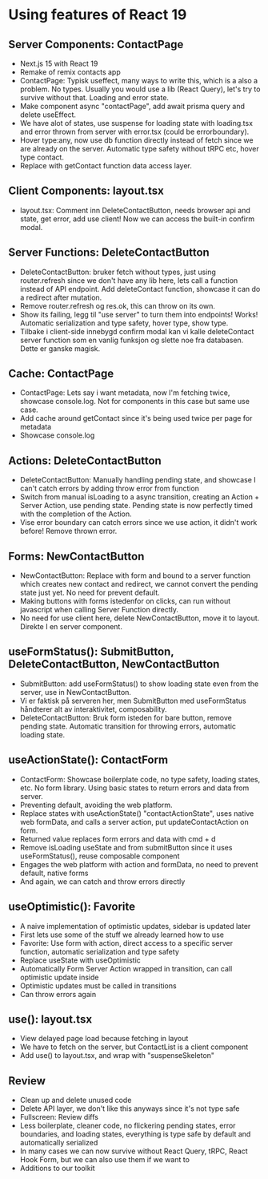 # Using features of React 19

## Server Components: ContactPage

- Next.js 15 with React 19
- Remake of remix contacts app
- ContactPage: Typisk useffect, many ways to write this, which is a also a problem. No types. Usually you would use a lib (React Query), let's try to survive without that. Loading and error state.
- Make component async "contactPage", add await prisma query and delete useEffect.
- We have alot of states, use suspense for loading state with loading.tsx and error thrown from server with error.tsx (could be errorboundary).
- Hover type:any, now use db function directly instead of fetch since we are already on the server. Automatic type safety without tRPC etc, hover type contact.
- Replace with getContact function data access layer.

## Client Components: layout.tsx

- layout.tsx: Comment inn DeleteContactButton, needs browser api and state, get error, add use client! Now we can access the built-in confirm modal.

## Server Functions: DeleteContactButton

- DeleteContactButton: bruker fetch without types, just using router.refresh since we don't have any lib here, lets call a function instead of API endpoint. Add deleteContact function, showcase it can do a redirect after mutation.
- Remove router.refresh og res.ok, this can throw on its own.
- Show its failing, legg til "use server" to turn them into endpoints! Works! Automatic serialization and type safety, hover type, show type.
- Tilbake i client-side innebygd confirm modal kan vi kalle deleteContact server function som en vanlig funksjon og slette noe fra databasen. Dette er ganske magisk.

## Cache: ContactPage

- ContactPage: Lets say i want metadata, now I'm fetching twice, showcase console.log. Not for components in this case but same use case.
- Add cache around getContact since it's being used twice per page for metadata
- Showcase console.log

## Actions: DeleteContactButton

- DeleteContactButton: Manually handling pending state, and showcase I can't catch errors by adding throw error from function
- Switch from manual isLoading to a async transition, creating an Action + Server Action, use pending state. Pending state is now perfectly timed with the completion of the Action.
- Vise error boundary can catch errors since we use action, it didn't work before! Remove thrown error.

## Forms: NewContactButton

- NewContactButton: Replace with form and bound to a server function which creates new contact and redirect, we cannot convert the pending state just yet. No need for prevent default.
- Making buttons with forms istedenfor on clicks, can run without javascript when calling Server Function directly.
- No need for use client here, delete NewContactButton, move it to layout. Direkte I en server component.

## useFormStatus(): SubmitButton, DeleteContactButton, NewContactButton

- SubmitButton: add useFormStatus() to show loading state even from the server, use in NewContactButton.
- Vi er faktisk på serveren her, men SubmitButton med useFormStatus håndterer alt av interaktivitet, composability.
- DeleteContactButton: Bruk form isteden for bare button, remove pending state. Automatic transition for throwing errors, automatic loading state.

## useActionState(): ContactForm

- ContactForm: Showcase boilerplate code, no type safety, loading states, etc. No form library. Using basic states to return errors and data from server.
- Preventing default, avoiding the web platform.
- Replace states with useActionState() "contactActionState", uses native web formData, and calls a server action, put updateContactAction on form.
- Returned value replaces form errors and data with cmd + d
- Remove isLoading useState and from submitButton since it uses useFormStatus(), reuse composable component
- Engages the web platform with action and formData, no need to prevent default, native forms
- And again, we can catch and throw errors directly

## useOptimistic(): Favorite

- A naive implementation of optimistic updates, sidebar is updated later
- First lets use some of the stuff we already learned how to use
- Favorite: Use form with action, direct access to a specific server function, automatic serialization and type safety
- Replace useState with useOptimistic
- Automatically Form Server Action wrapped in transition, can call optimistic update inside
- Optimistic updates must be called in transitions
- Can throw errors again

## use(): layout.tsx

- View delayed page load because fetching in layout
- We have to fetch on the server, but ContactList is a client component
- Add use() to layout.tsx, and wrap with "suspenseSkeleton"

## Review

- Clean up and delete unused code
- Delete API layer, we don't like this anyways since it's not type safe
- Fullscreen: Review diffs
- Less boilerplate, cleaner code, no flickering pending states, error boundaries, and loading states, everything is type safe by default and automatically serialized
- In many cases we can now survive without React Query, tRPC, React Hook Form, but we can also use them if we want to
- Additions to our toolkit
